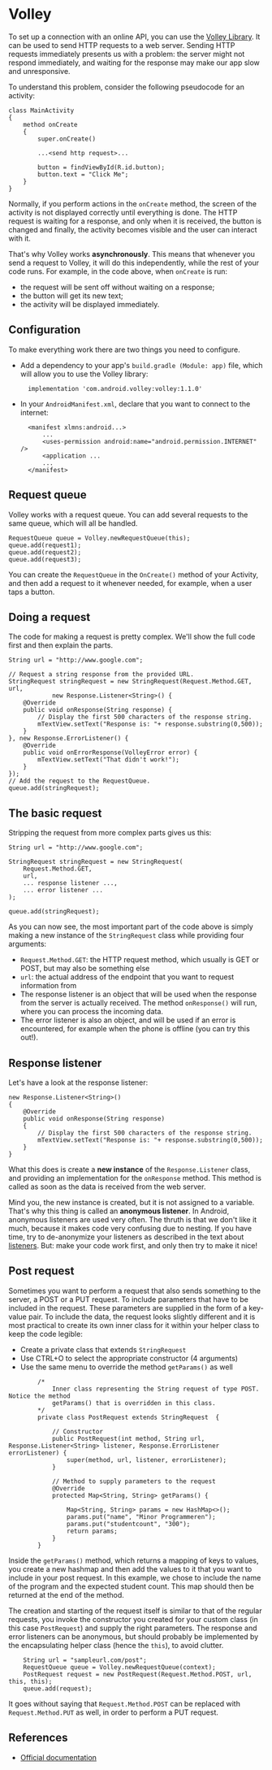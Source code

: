 # Volley

To set up a connection with an online API, you can use the [Volley Library](https://developer.android.com/training/volley/index.html). It can be used to send HTTP requests to a web server. Sending HTTP requests immediately presents us with a problem: the server might not respond immediately, and waiting for the response may make our app slow and unresponsive.

To understand this problem, consider the following pseudocode for an activity:

    class MainActivity
    {
        method onCreate
        {
            super.onCreate()
            
            ...<send http request>...
            
            button = findViewById(R.id.button);
            button.text = "Click Me";
        }
    }

Normally, if you perform actions in the `onCreate` method, the screen of the activity is not displayed correctly until everything is done. The HTTP request is waiting for a response, and only when it is received, the button is changed and finally, the activity becomes visible and the user can interact with it.

That's why Volley works **asynchronously**. This means that whenever you send a request to Volley, it will do this independently, while the rest of your code runs. For example, in the code above, when `onCreate` is run:

- the request will be sent off without waiting on a response;
- the button will get its new text;
- the activity will be displayed immediately.

## Configuration

To make everything work there are two things you need to configure.

- Add a dependency to your app's `build.gradle (Module: app)` file, which will allow you to use the Volley library:

        implementation 'com.android.volley:volley:1.1.0'

- In your `AndroidManifest.xml`, declare that you want to connect to the internet:

        <manifest xlmns:android...>
            ...
            <uses-permission android:name="android.permission.INTERNET" />
            <application ...
            ...
        </manifest>

## Request queue

Volley works with a request queue. You can add several requests to the same queue, which will all be handled.

    RequestQueue queue = Volley.newRequestQueue(this);
    queue.add(request1);
    queue.add(request2);
    queue.add(request3);

You can create the `RequestQueue` in the `OnCreate()` method of your Activity, and then add a request to it whenever needed, for example, when a user taps a button.

## Doing a request

The code for making a request is pretty complex. We'll show the full code first and then explain the parts.

    String url = "http://www.google.com";

    // Request a string response from the provided URL.
    StringRequest stringRequest = new StringRequest(Request.Method.GET, url,
                new Response.Listener<String>() {
        @Override
        public void onResponse(String response) {
            // Display the first 500 characters of the response string.
            mTextView.setText("Response is: "+ response.substring(0,500));
        }
    }, new Response.ErrorListener() {
        @Override
        public void onErrorResponse(VolleyError error) {
            mTextView.setText("That didn't work!");
        }
    });
    // Add the request to the RequestQueue.
    queue.add(stringRequest);

## The basic request

Stripping the request from more complex parts gives us this:

    String url = "http://www.google.com";

    StringRequest stringRequest = new StringRequest(
        Request.Method.GET,
        url,
        ... response listener ...,
        ... error listener ...
    );

    queue.add(stringRequest);

As you can now see, the most important part of the code above is simply making a new instance of the `StringRequest` class while providing four arguments:

- `Request.Method.GET`: the HTTP request method, which usually is GET or POST, but may also be something else
- `url`: the actual address of the endpoint that you want to request information from
- The response listener is an object that will be used when the response from the server is actually received. The method `onResponse()` will run, where you can process the incoming data.
- The error listener is also an object, and will be used if an error is encountered, for example when the phone is offline (you can try this out!).

## Response listener

Let's have a look at the response listener:

    new Response.Listener<String>()
    {
        @Override
        public void onResponse(String response)
        {
            // Display the first 500 characters of the response string.
            mTextView.setText("Response is: "+ response.substring(0,500));
        }
    }

What this does is create a **new instance** of the `Response.Listener` class, and providing an implementation for the `onResponse` method. This method is called as soon as the data is received from the web server.

Mind you, the new instance is created, but it is not assigned to a variable. That's why this thing is called an **anonymous listener**. In Android, anonymous listeners are used very often. The thruth is that we don't like it much, because it makes code very confusing due to nesting. If you have time, try to de-anonymize your listeners as described in the text about [listeners](/android/listeners). But: make your code work first, and only then try to make it nice!


## Post request

Sometimes you want to perform a request that also sends something to the server, a POST or a PUT request. To include parameters that have to be included in the request. These parameters are supplied in the form of a key-value pair. To include the data, the request looks slightly different and it is most practical to create its own inner class for it within your helper class to keep the code legible:

* Create a private class that extends `StringRequest`
* Use CTRL+O to select the appropriate constructor (4 arguments)
* Use the same menu to override the method `getParams()` as well

```
        /*
            Inner class representing the String request of type POST. Notice the method
            getParams() that is overridden in this class.
        */
        private class PostRequest extends StringRequest  {

            // Constructor
            public PostRequest(int method, String url, Response.Listener<String> listener, Response.ErrorListener errorListener) {
                super(method, url, listener, errorListener);
            }

            // Method to supply parameters to the request
            @Override
            protected Map<String, String> getParams() {

                Map<String, String> params = new HashMap<>();
                params.put("name", "Minor Programmeren");
                params.put("studentcount", "300");
                return params;
            }
        }
```

Inside the `getParams()` method, which returns a mapping of keys to values, you create a new hashmap and then add the values to it that you want to include in your post request. In this example, we chose to include the name of the program and the expected student count. This map should then be returned at the end of the method.

The creation and starting of the request itself is similar to that of the regular requests, you invoke the constructor you created for your custom class (in this case `PostRequest`) and supply the right parameters. The response and error listeners can be anonymous, but should probably be implemented by the encapsulating helper class (hence the `this`), to avoid clutter. 

        String url = "sampleurl.com/post";
        RequestQueue queue = Volley.newRequestQueue(context);
        PostRequest request = new PostRequest(Request.Method.POST, url, this, this);
        queue.add(request);

It goes without saying that `Request.Method.POST` can be replaced with `Request.Method.PUT` as well, in order to perform a PUT request.

## References

- [Official documentation](https://developer.android.com/training/volley/simple.html)
